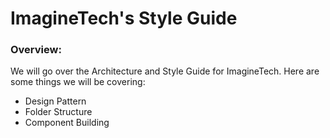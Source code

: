 # ImagineTech's Style Guide

### Overview:
We will go over the Architecture and Style Guide for ImagineTech. Here are some things we will be covering:
  * Design Pattern
  * Folder Structure
  * Component Building
